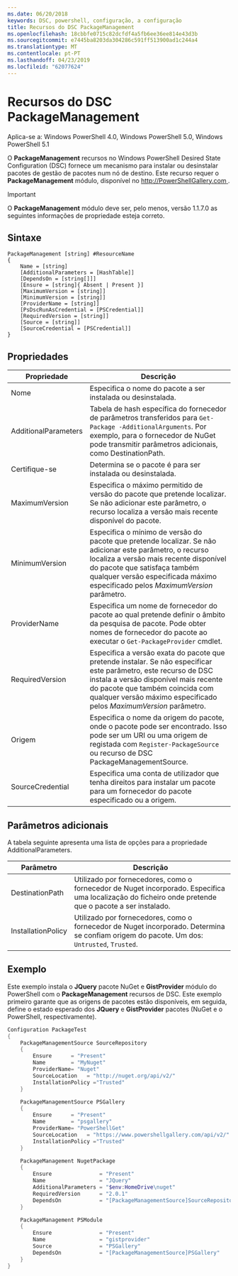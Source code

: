 ```yaml
---
ms.date: 06/20/2018
keywords: DSC, powershell, configuração, a configuração
title: Recursos do DSC PackageManagement
ms.openlocfilehash: 18cbbfe0715c82dcfdf4a5fb6ee36ee814e43d3b
ms.sourcegitcommit: e7445ba8203da304286c591ff513900ad1c244a4
ms.translationtype: MT
ms.contentlocale: pt-PT
ms.lasthandoff: 04/23/2019
ms.locfileid: "62077624"
---
```

# <a name="dsc-packagemanagement-resource"></a>Recursos do DSC PackageManagement

Aplica-se a: Windows PowerShell 4.0, Windows PowerShell 5.0, Windows PowerShell 5.1

O **PackageManagement** recursos no Windows PowerShell Desired State Configuration (DSC) fornece um mecanismo para instalar ou desinstalar pacotes de gestão de pacotes num nó de destino. Este recurso requer o **PackageManagement** módulo, disponível no [ http://PowerShellGallery.com ](http://PowerShellGallery.com).

> [!IMPORTANT]
> O **PackageManagement** módulo deve ser, pelo menos, versão 1.1.7.0 as seguintes informações de propriedade esteja correto.

## <a name="syntax"></a>Sintaxe

```
PackageManagement [string] #ResourceName
{
    Name = [string]
    [AdditionalParameters = [HashTable]]
    [DependsOn = [string[]]]
    [Ensure = [string]{ Absent | Present }]
    [MaximumVersion = [string]]
    [MinimumVersion = [string]]
    [ProviderName = [string]]
    [PsDscRunAsCredential = [PSCredential]]
    [RequiredVersion = [string]]
    [Source = [string]]
    [SourceCredential = [PSCredential]]
}
```

## <a name="properties"></a>Propriedades

| Propriedade | Descrição |
| --- | --- |
| Nome| Especifica o nome do pacote a ser instalada ou desinstalada.|
| AdditionalParameters| Tabela de hash específica do fornecedor de parâmetros transferidos para `Get-Package -AdditionalArguments`. Por exemplo, para o fornecedor de NuGet pode transmitir parâmetros adicionais, como DestinationPath.|
| Certifique-se| Determina se o pacote é para ser instalada ou desinstalada.|
| MaximumVersion|Especifica o máximo permitido de versão do pacote que pretende localizar. Se não adicionar este parâmetro, o recurso localiza a versão mais recente disponível do pacote.|
| MinimumVersion|Especifica o mínimo de versão do pacote que pretende localizar. Se não adicionar este parâmetro, o recurso localiza a versão mais recente disponível do pacote que satisfaça também qualquer versão especificada máximo especificado pelos _MaximumVersion_ parâmetro.|
| ProviderName| Especifica um nome de fornecedor do pacote ao qual pretende definir o âmbito da pesquisa de pacote. Pode obter nomes de fornecedor do pacote ao executar o `Get-PackageProvider` cmdlet.|
| RequiredVersion| Especifica a versão exata do pacote que pretende instalar. Se não especificar este parâmetro, este recurso de DSC instala a versão disponível mais recente do pacote que também coincida com qualquer versão máximo especificado pelos _MaximumVersion_ parâmetro.|
| Origem| Especifica o nome da origem do pacote, onde o pacote pode ser encontrado. Isso pode ser um URI ou uma origem de registada com `Register-PackageSource` ou recurso de DSC PackageManagementSource.|
| SourceCredential | Especifica uma conta de utilizador que tenha direitos para instalar um pacote para um fornecedor do pacote especificado ou a origem.|

## <a name="additional-parameters"></a>Parâmetros adicionais

A tabela seguinte apresenta uma lista de opções para a propriedade AdditionalParameters.

| Parâmetro | Descrição |
| --- | --- |
| DestinationPath| Utilizado por fornecedores, como o fornecedor de Nuget incorporado. Especifica uma localização do ficheiro onde pretende que o pacote a ser instalado.|
| InstallationPolicy| Utilizado por fornecedores, como o fornecedor de Nuget incorporado. Determina se confiam origem do pacote. Um dos: `Untrusted`, `Trusted`.|

## <a name="example"></a>Exemplo

Este exemplo instala o **JQuery** pacote NuGet e **GistProvider** módulo do PowerShell com o **PackageManagement** recursos de DSC. Este exemplo primeiro garante que as origens de pacotes estão disponíveis, em seguida, define o estado esperado dos **JQuery** e **GistProvider** pacotes (NuGet e o PowerShell, respectivamente).

```powershell
Configuration PackageTest
{
    PackageManagementSource SourceRepository
    {
        Ensure      = "Present"
        Name        = "MyNuget"
        ProviderName= "Nuget"
        SourceLocation   = "http://nuget.org/api/v2/"
        InstallationPolicy ="Trusted"
    }

    PackageManagementSource PSGallery
    {
        Ensure      = "Present"
        Name        = "psgallery"
        ProviderName= "PowerShellGet"
        SourceLocation   = "https://www.powershellgallery.com/api/v2/"
        InstallationPolicy ="Trusted"
    }

    PackageManagement NugetPackage
    {
        Ensure               = "Present"
        Name                 = "JQuery"
        AdditionalParameters = "$env:HomeDrive\nuget"
        RequiredVersion      = "2.0.1"
        DependsOn            = "[PackageManagementSource]SourceRepository"
    }

    PackageManagement PSModule
    {
        Ensure               = "Present"
        Name                 = "gistprovider"
        Source               = "PSGallery"
        DependsOn            = "[PackageManagementSource]PSGallery"
    }
}
```
